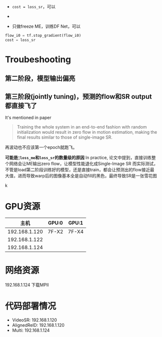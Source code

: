 - `cost = loss_sr`，可以
- 

- 只做freeze ME，训练DF Net，可以
```python
flow_i0 = tf.stop_gradient(flow_i0)
cost = loss_sr
```

# Troubeshooting
## 第二阶段，模型输出偏亮
## 第三阶段(jointly tuning)，预测的flow和SR output都直接飞了
It's mentioned in paper 
> Training the whole system in an end-to-end fashion with random initialization would result in zero flow in motion estimation, making the final results similar to those of single-image SR.

再波动也不应该第一个epoch就跑飞。

**可能是`loss_me`和`loss_sr`的数量级的原因**
In practice,
论文中提到，直接训练整个网络会让ME输出zero flow，让模型性能退化成Single-Image SR
而实际测试，不管是load第二阶段训练好的模型，还是直接train，都会让预测出的flow接近最大值，进而导致warp后的图像基本全是自动fill的黑色，最终导致SR是一张雪花图


k




# GPU资源
| 主机 | GPU:0 | GPU:1 |
| :---: | :---: | :---: |
| 192.168.1.120 | 7F-X2 | 7F-X4 |
| 192.168.1.122 |
| 192.168.1.124 |

# 网络资源
192.168.1.124 下载MPII

# 代码部署情况
- VideoSR: 192.168.1.120
- AlignedReID: 192.168.1.120
- Multi: 192.168.1.124